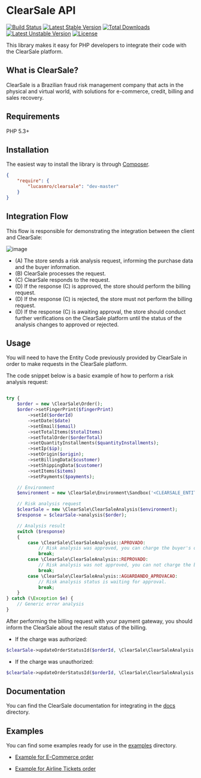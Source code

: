 # ClearSale API

[![Build Status](https://travis-ci.org/lucasmro/ClearSale.png)](https://travis-ci.org/lucasmro/ClearSale)
[![Latest Stable Version](https://poser.pugx.org/lucasmro/clearsale/v/stable)](https://packagist.org/packages/lucasmro/clearsale)
[![Total Downloads](https://poser.pugx.org/lucasmro/clearsale/downloads)](https://packagist.org/packages/lucasmro/clearsale)
[![Latest Unstable Version](https://poser.pugx.org/lucasmro/clearsale/v/unstable)](https://packagist.org/packages/lucasmro/clearsale)
[![License](https://poser.pugx.org/lucasmro/clearsale/license)](https://packagist.org/packages/lucasmro/clearsale)

This library makes it easy for PHP developers to integrate their code with the ClearSale platform.

## What is ClearSale?

ClearSale is a Brazilian fraud risk management company that acts in the physical and virtual world, with solutions
for e-commerce, credit, billing and sales recovery.

## Requirements

PHP 5.3+

## Installation

The easiest way to install the library is through [Composer](http://getcomposer.org/).

```JSON
{
    "require": {
        "lucasmro/clearsale": "dev-master"
    }
}
```

## Integration Flow

This flow is responsible for demonstrating the integration between the client and ClearSale:

![image](https://user-images.githubusercontent.com/16373553/91900452-1b34df00-ec75-11ea-9d82-572f3668c3ae.png)

* (A) The store sends a risk analysis request, informing the purchase data and the buyer information.
* (B) ClearSale processes the request.
* (C) ClearSale responds to the request.
* (D) If the response (C) is approved, the store should perform the billing request.
* (D) If the response (C) is rejected, the store must not perform the billing request.
* (D) If the response (C) is awaiting approval, the store should conduct further verifications on the ClearSale
platform until the status of the analysis changes to approved or rejected.

## Usage

You will need to have the Entity Code previously provided by ClearSale in order to make requests in the ClearSale platform.

The code snippet below is a basic example of how to perform a risk analysis request:

```PHP

try {
    $order = new \ClearSale\Order();
    $order->setFingerPrint($fingerPrint)
        ->setId($orderId)
        ->setDate($date)
        ->setEmail($email)
        ->setTotalItems($totalItems)
        ->setTotalOrder($orderTotal)
        ->setQuantityInstallments($quantityInstallments);
        ->setIp($ip);
        ->setOrigin($origin);
        ->setBillingData($customer)
        ->setShippingData($customer)
        ->setItems($items)
        ->setPayments($payments);

    // Environment
    $environment = new \ClearSale\Environment\Sandbox('<CLEARSALE_ENTITY_CODE>');

    // Risk analysis request
    $clearSale = new \ClearSale\ClearSaleAnalysis($environment);
    $response = $clearSale->analysis($order);

    // Analysis result
    switch ($response)
    {
        case \ClearSale\ClearSaleAnalysis::APROVADO:
            // Risk analysis was approved, you can charge the buyer's order
            break;
        case \ClearSale\ClearSaleAnalysis::REPROVADO:
            // Risk analysis was not approved, you can not charge the buyer's order
            break;
        case \ClearSale\ClearSaleAnalysis::AGUARDANDO_APROVACAO:
            // Risk analysis status is waiting for approval.
            break;
    }
} catch (\Exception $e) {
    // Generic error analysis
}
```

After performing the billing request with your payment gateway, you should inform the ClearSale about the result status of the billing.

* If the charge was authorized:

```PHP
$clearSale->updateOrderStatusId($orderId, \ClearSale\ClearSaleAnalysis::APROVADO);
```

* If the charge was unauthorized:

```PHP
$clearSale->updateOrderStatusId($orderId, \ClearSale\ClearSaleAnalysis::REPROVADO);
```

## Documentation

You can find the ClearSale documentation for integrating in the [docs](docs) directory.

## Examples

You can find some examples ready for use in the [examples](examples) directory.

* [Example for E-Commerce order](examples/ecommerce-order-example.php)

* [Example for Airline Tickets order](examples/airline-ticket-order-example.php)
